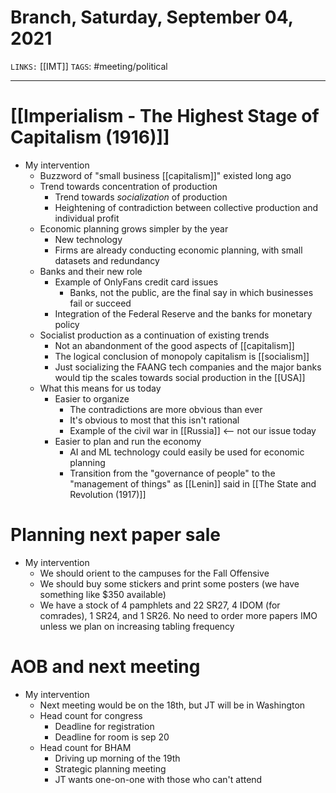 # Branch, Saturday, September 04, 2021
`LINKS:` [[IMT]]
`TAGS`: #meeting/political 

---
# [[Imperialism - The Highest Stage of Capitalism (1916)]]
- My intervention
	- Buzzword of "small business [[capitalism]]" existed long ago
	- Trend towards concentration of production
		- Trend towards *socialization* of production
		- Heightening of contradiction between collective production and individual profit
	- Economic planning grows simpler by the year
		- New technology
		- Firms are already conducting economic planning, with small datasets and redundancy
	- Banks and their new role
		- Example of OnlyFans credit card issues
			- Banks, not the public, are the final say in which businesses fail or succeed
		- Integration of the Federal Reserve and the banks for monetary policy
	- Socialist production as a continuation of existing trends
		- Not an abandonment of the good aspects of [[capitalism]]
		- The logical conclusion of monopoly capitalism is [[socialism]]
		- Just socializing the FAANG tech companies and the major banks would tip the scales towards social production in the [[USA]]
	-  What this means for us today
		- Easier to organize
			- The contradictions are more obvious than ever
			- It's obvious to most that this isn't rational
			- Example of the civil war in [[Russia]] <-- not our issue today
		- Easier to plan and run the economy
			- AI and ML technology could easily be used for economic planning
			- Transition from the "governance of people" to the "management of things" as [[Lenin]] said in [[The State and Revolution (1917)]]

# Planning next paper sale
- My intervention
	- We should orient to the campuses for the Fall Offensive
	- We should buy some stickers and print some posters (we have something like $350 available)
	- We have a stock of 4 pamphlets and 22 SR27, 4 IDOM (for comrades), 1 SR24, and 1 SR26. No need to order more papers IMO unless we plan on increasing tabling frequency
  
# AOB and next meeting
- My intervention
	- Next meeting would be on the 18th, but JT will be in Washington
	- Head count for congress
		- Deadline for registration 
		- Deadline for room is sep 20
	- Head count for BHAM
		- Driving up morning of the 19th 
		- Strategic planning meeting
		- JT wants one-on-one with those who can't attend
